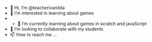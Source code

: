 - 👋 Hi, I’m @teacherivanilda
- 👀 I’m interested in learning about games
- - 🌱 I’m currently learning about games in scratch and javaScript
- 💞️ I’m looking to collaborate with my students
- 📫 How to reach me ...

<!---
teacherivanilda/teacherivanilda is a ✨ special ✨ repository because its `README.md` (this file) appears on your GitHub profile.
You can click the Preview link to take a look at your changes.
--->
